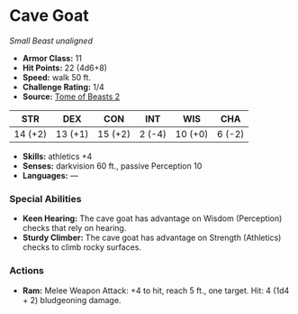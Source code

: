 # Cave Goat

*Small* *Beast* *unaligned*

- **Armor Class:** 11
- **Hit Points:** 22 (4d6+8)
- **Speed:** walk 50 ft.
- **Challenge Rating:** 1/4
- **Source:** [Tome of Beasts 2](https://koboldpress.com/kpstore/product/tome-of-beasts-2-for-5th-edition/)

| STR | DEX | CON | INT | WIS | CHA |
| --- | --- | --- | --- | --- | --- |
| 14 (+2) | 13 (+1) | 15 (+2) | 2 (-4) | 10 (+0) | 6 (-2) |

- **Skills:** athletics +4
- **Senses:** darkvision 60 ft., passive Perception 10
- **Languages:** —
### Special Abilities
- **Keen Hearing:** The cave goat has advantage on Wisdom (Perception) checks that rely on hearing.
- **Sturdy Climber:** The cave goat has advantage on Strength (Athletics) checks to climb rocky surfaces.
### Actions
- **Ram:** Melee Weapon Attack: +4 to hit, reach 5 ft., one target. Hit: 4 (1d4 + 2) bludgeoning damage.
